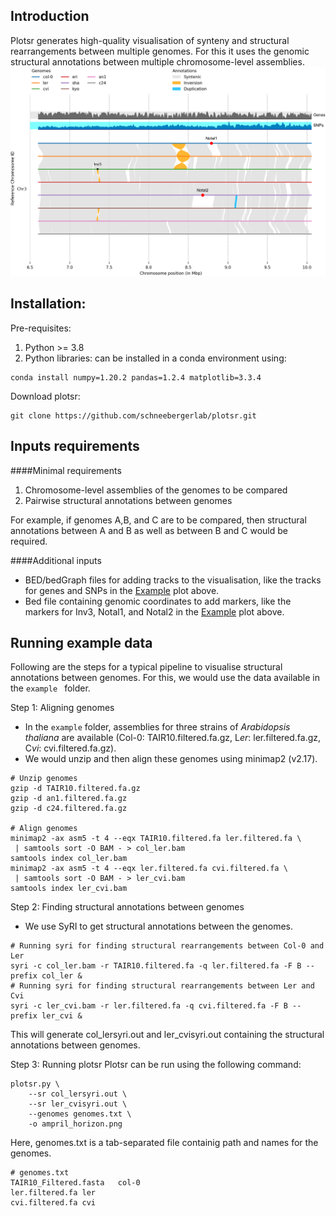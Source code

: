 ## Introduction
Plotsr generates high-quality visualisation of synteny and structural rearrangements between multiple genomes. For this it uses the genomic structural annotations between multiple chromosome-level assemblies.
![Example](./example/ampril_col0_chr3_6600000_10000000.png)

## Installation:
Pre-requisites:
1. Python >= 3.8
2. Python libraries: can be installed in a conda environment using:
```
conda install numpy=1.20.2 pandas=1.2.4 matplotlib=3.3.4
```

Download plotsr:
```
git clone https://github.com/schneebergerlab/plotsr.git
```

## Inputs requirements
####Minimal requirements
1. Chromosome-level assemblies of the genomes to be compared 
2. Pairwise structural annotations between genomes

For example, if genomes A,B, and C are to be compared, then structural annotations between A and B as well as between B and C would be required.

####Additional inputs
* BED/bedGraph files for adding tracks to the visualisation, like the tracks for genes and SNPs in the [Example](Example) plot above.
* Bed file containing genomic coordinates to add markers, like the markers for Inv3, Notal1, and Notal2 in the [Example](Example) plot above.

## Running example data
Following are the steps for a typical pipeline to visualise structural annotations between genomes. For this, we would use the data available in the ```example ``` folder.

Step 1: Aligning genomes
* In the ```example``` folder, assemblies for three strains of _Arabidopsis thaliana_ are available (Col-0: TAIR10.filtered.fa.gz, L<i>er</i>: ler.filtered.fa.gz, C<i>vi</i>: cvi.filtered.fa.gz).
* We would unzip and then align these genomes using minimap2 (v2.17).
```
# Unzip genomes
gzip -d TAIR10.filtered.fa.gz
gzip -d an1.filtered.fa.gz
gzip -d c24.filtered.fa.gz

# Align genomes
minimap2 -ax asm5 -t 4 --eqx TAIR10.filtered.fa ler.filtered.fa \
 | samtools sort -O BAM - > col_ler.bam
samtools index col_ler.bam
minimap2 -ax asm5 -t 4 --eqx ler.filtered.fa cvi.filtered.fa \
 | samtools sort -O BAM - > ler_cvi.bam
samtools index ler_cvi.bam
```

Step 2: Finding structural annotations between genomes
* We use SyRI to get structural annotations between the genomes.
```
# Running syri for finding structural rearrangements between Col-0 and Ler
syri -c col_ler.bam -r TAIR10.filtered.fa -q ler.filtered.fa -F B --prefix col_ler &
# Running syri for finding structural rearrangements between Ler and Cvi
syri -c ler_cvi.bam -r ler.filtered.fa -q cvi.filtered.fa -F B --prefix ler_cvi &
```
This will generate col_lersyri.out and ler_cvisyri.out containing the structural annotations between genomes.

Step 3: Running plotsr
Plotsr can be run using the following command: 
```
plotsr.py \
    --sr col_lersyri.out \
    --sr ler_cvisyri.out \
    --genomes genomes.txt \
    -o ampril_horizon.png
```
Here, genomes.txt is a tab-separated file containig path and names for the genomes.
```
# genomes.txt
TAIR10_Filtered.fasta	col-0
ler.filtered.fa	ler
cvi.filtered.fa	cvi
```

